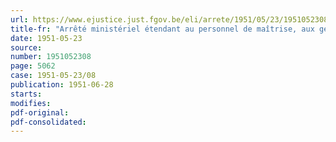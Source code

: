 ```yaml
---
url: https://www.ejustice.just.fgov.be/eli/arrete/1951/05/23/1951052308/justel
title-fr: "Arrêté ministériel étendant au personnel de maîtrise, aux gens de métier et de service du Ministère de l'Agriculture, le bénéfice des avantages accordés par la Caisse des ouvriers du département des Postes, Télégraphes et Téléphones."
date: 1951-05-23
source:
number: 1951052308
page: 5062
case: 1951-05-23/08
publication: 1951-06-28
starts:
modifies:
pdf-original:
pdf-consolidated:
---
```


